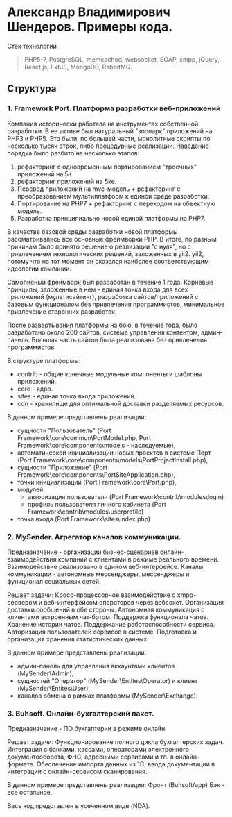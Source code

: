 # Александр Владимирович Шендеров. Примеры кода.

Стек технологий
>PHP5-7, PostgreSQL, memcached, websocket, SOAP, xmpp, jQuery, React.js, ExtJS, MongoDB, RabbitMQ.

## Структура

### 1. Framework Port. Платформа разработки веб-приложений
Компания исторически работала на инструментах собственной разработки.
В ее активе был натуральный "зоопарк" приложений на PHP3 и PHP5.
Это были, по большей части, монолитные скрипты по несколько тысяч строк,
либо процедурные реализации. Наведение порядка было разбито на несколько
этапов:
1. рефакторинг с одновременным портированием "троечных" приложений на 5+
2. рефакторинг приложений на 5ке.
3. Перевод приложений на mvc-модель + рефакторинг с преобразованием
мультиплатформ к единой среде разработки.
4. Портирование на PHP7 + рефакторинг с переходом на объектную модель.
5. Разработка принципиально новой единой платформы на PHP7.

В качестве базовой среды разработки новой платформы рассматривались все
основные фреймворки PHP. В итоге, по разным причинам было принято решение
о реализации "с нуля", но с привлечением технологических решений, заложенных
в yii2. yii2, потому что на тот момент он оказался наиболее соответствующим
идеологии компании.

Самописный фреймворк был разработан в течение 1 года. Корневые принципы,
заложенные в нем - единая точка входа для всех приложений (мультисайтинг),
разработка сайтов/приложений с базовым функционалом без привлечения программистов, минимальное привлечение сторонних разработок.

После развертывания платформы на бою, в течение года, было разработано около 200
сайтов, система управления контентом, админ-панель. Большая часть сайтов была
реализована без привлечения программистов.

В структуре платформы:
* contrib - общие конечные модульные компоненты и шаблоны приложений.
* core - ядро.
* sites - единая точка входа приложений.
* cdn - хранилище для оптимальной доставки разделяемых ресурсов.

В данном примере представлены реализации:
* сущности "Пользователь" (Port Framework\core\common\PortModel.php, Port Framework\core\components\models - наследуемые),
* автоматической инициализации новых проектов в системе Порт (Port Framework\core\components\models\PortProjectInstall.php),
* сущности "Приложение" (Port Framework\core\components\PortSiteApplication.php),
* точки инициализации (Port Framework\core\Port.php),
* модулей:
  * авторизация пользователя (Port Framework\contrib\modules\login)
  * профиль пользователя личного кабинета (Port Framework\contrib\modules\userprofile)
* точка входа (Port Framework\sites\index.php)

### 2. MySender. Агрегатор каналов коммуникации.

Предназначение - организации бизнес-сценариев онлайн-взаимодействия компаний с
клиентами в режиме реального времени. Взаимодействие реализовано в едином
веб-интерфейсе. Каналы коммуникации - автономные мессенджеры, мессенджеры и
функционал социальных сетей.

Решает задачи:
Кросс-процессорное взаимодействие с xmpp-сервером и веб-интерфейсом операторов через вебсокет.
Организация доставки сообщений в обе стороны.
Автономная коммуникация с клиентами встроенным чат-ботом.
Поддержка функционала чатов.
Хранение истории чатов.
Поддержание работоспособности сервиса.
Авторизация пользователей сервисов в системе.
Подготовка и организация хранения статистических данных.

В данном примере представлены реализации:
* админ-панель для управления аккаунтами клиентов (MySender\Admin),
* сущностей "Оператор" (MySender\Entites\Operator) и клиент (MySender\Entites\User),
* каналов обмена в рамках платформы (MySender\Exchange).

### 3. Buhsoft. Онлайн-бухгалтерский пакет.

Предназначение - ПО бухгалтерии в режиме онлайн.

Решает задачи:
Функционирование полного цикла бухгалтерских задач.
Интеграция с банками, кассами, операторами электронного документооборота, ФНС, адресными сервисами и тп. в онлайн-формате.
Обеспечение импорта данных из 1С, ввода документации в интеграции с онлайн-сервисом сканирования.

В данном примере представлены реализации:
Фронт (Buhsoft/app) 
Бэк - все остальное.

Весь код представлен в усеченном виде (NDA).
